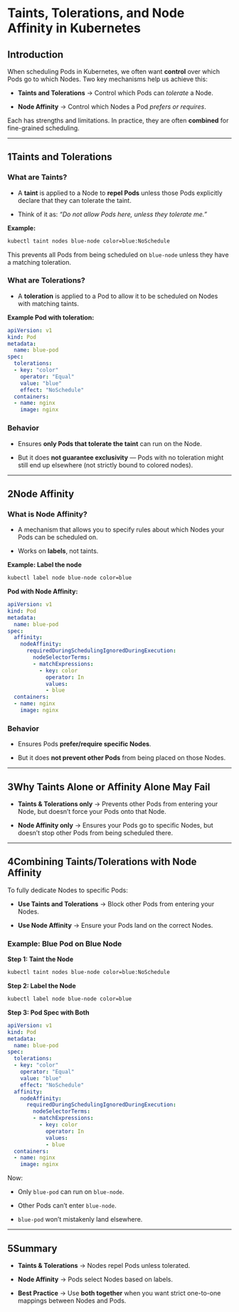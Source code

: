 
# Taints, Tolerations, and Node Affinity in Kubernetes

## Introduction

When scheduling Pods in Kubernetes, we often want **control** over which Pods go to which Nodes. Two key mechanisms help us achieve this:

- **Taints and Tolerations** → Control which Pods can _tolerate_ a Node.
    
- **Node Affinity** → Control which Nodes a Pod _prefers or requires_.
    

Each has strengths and limitations. In practice, they are often **combined** for fine-grained scheduling.

---

## 1️Taints and Tolerations

### What are Taints?

- A **taint** is applied to a Node to **repel Pods** unless those Pods explicitly declare that they can tolerate the taint.
    
- Think of it as: _“Do not allow Pods here, unless they tolerate me.”_
    

**Example:**

```bash
kubectl taint nodes blue-node color=blue:NoSchedule
```

This prevents all Pods from being scheduled on `blue-node` unless they have a matching toleration.

### What are Tolerations?

- A **toleration** is applied to a Pod to allow it to be scheduled on Nodes with matching taints.
    

**Example Pod with toleration:**

```yaml
apiVersion: v1
kind: Pod
metadata:
  name: blue-pod
spec:
  tolerations:
  - key: "color"
    operator: "Equal"
    value: "blue"
    effect: "NoSchedule"
  containers:
  - name: nginx
    image: nginx
```

### Behavior

- Ensures **only Pods that tolerate the taint** can run on the Node.
    
- But it does **not guarantee exclusivity** — Pods with no toleration might still end up elsewhere (not strictly bound to colored nodes).
    

---

## 2️Node Affinity

### What is Node Affinity?

- A mechanism that allows you to specify rules about which Nodes your Pods can be scheduled on.
    
- Works on **labels**, not taints.
    

**Example: Label the node**

```bash
kubectl label node blue-node color=blue
```

**Pod with Node Affinity:**

```yaml
apiVersion: v1
kind: Pod
metadata:
  name: blue-pod
spec:
  affinity:
    nodeAffinity:
      requiredDuringSchedulingIgnoredDuringExecution:
        nodeSelectorTerms:
        - matchExpressions:
          - key: color
            operator: In
            values:
            - blue
  containers:
  - name: nginx
    image: nginx
```

###  Behavior

- Ensures Pods **prefer/require specific Nodes**.
    
- But  it does **not prevent other Pods** from being placed on those Nodes.
    

---

## 3️Why Taints Alone or Affinity Alone May Fail

- **Taints & Tolerations only** → Prevents other Pods from entering your Node, but doesn’t force your Pods onto that Node.
    
- **Node Affinity only** → Ensures your Pods go to specific Nodes, but doesn’t stop other Pods from being scheduled there.
    

---

## 4️Combining Taints/Tolerations with Node Affinity

To fully dedicate Nodes to specific Pods:

- **Use Taints and Tolerations** → Block other Pods from entering your Nodes.
    
- **Use Node Affinity** → Ensure your Pods land on the correct Nodes.
    

###  Example: Blue Pod on Blue Node

**Step 1: Taint the Node**

```bash
kubectl taint nodes blue-node color=blue:NoSchedule
```

**Step 2: Label the Node**

```bash
kubectl label node blue-node color=blue
```

**Step 3: Pod Spec with Both**

```yaml
apiVersion: v1
kind: Pod
metadata:
  name: blue-pod
spec:
  tolerations:
  - key: "color"
    operator: "Equal"
    value: "blue"
    effect: "NoSchedule"
  affinity:
    nodeAffinity:
      requiredDuringSchedulingIgnoredDuringExecution:
        nodeSelectorTerms:
        - matchExpressions:
          - key: color
            operator: In
            values:
            - blue
  containers:
  - name: nginx
    image: nginx
```

Now:

- Only `blue-pod` can run on `blue-node`.
    
- Other Pods can’t enter `blue-node`.
    
- `blue-pod` won’t mistakenly land elsewhere.
    

---

## 5️Summary

- **Taints & Tolerations** → Nodes repel Pods unless tolerated.
    
- **Node Affinity** → Pods select Nodes based on labels.
    
- **Best Practice** → Use **both together** when you want strict one-to-one mappings between Nodes and Pods.
    
